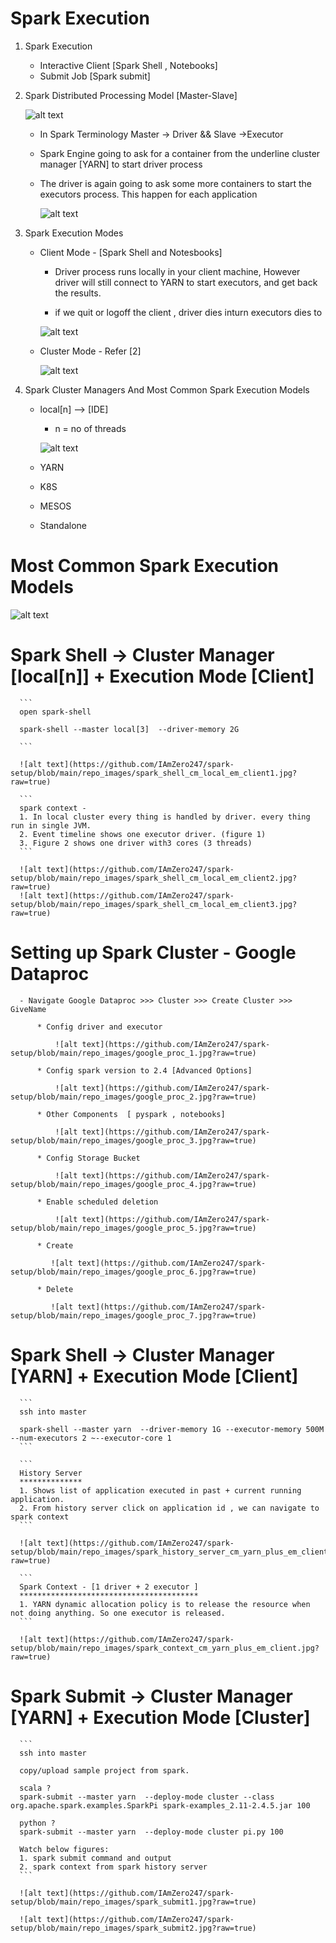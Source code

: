 # Spark Execution  


1.  Spark Execution
    
	  * Interactive Client 
	      [Spark Shell , Notebooks]
	  * Submit Job
	      [Spark submit]
		  
2.  Spark Distributed Processing Model [Master-Slave]	
        
	   ![alt text](https://github.com/IAmZero247/spark-setup/blob/main/repo_images/spark_ecosystem.jpg?raw=true)		
       
      *  In Spark Terminology Master -> Driver  && Slave ->Executor

      *  Spark Engine going to ask for a container from the underline cluster manager [YARN] to start driver process 
	  
	  *  The driver is again going to ask some more containers to start the executors process. This happen for each application 
      	  
			  
		 ![alt text](https://github.com/IAmZero247/spark-setup/blob/main/repo_images/spark_distrubuted_processing_model.jpg?raw=true)	  

3.  Spark Execution Modes
      
	  * Client Mode - [Spark Shell and Notesbooks]
	    
		  - Driver process runs locally in your client machine, However driver will still connect to YARN to start executors, and get back the results.
		  
		  - if we quit or logoff the client , driver dies inturn executors dies to 
	  
	      ![alt text](https://github.com/IAmZero247/spark-setup/blob/main/repo_images/spark_client_mode.jpg?raw=true)	  
	  
	  * Cluster Mode - Refer [2]
	  
	      ![alt text](https://github.com/IAmZero247/spark-setup/blob/main/repo_images/spark_cluster_mode.jpg?raw=true)	

4.  Spark Cluster Managers And Most Common Spark Execution Models 
     
	  *  local[n]   --> [IDE]
	       -  n = no of threads
		   
		   ![alt text](https://github.com/IAmZero247/spark-setup/blob/main/repo_images/spark_local.jpg?raw=true)
           		   
	    
	  *   YARN
	  *   K8S
	  *   MESOS
	  *   Standalone
	  
# Most Common Spark Execution Models 
    
![alt text](https://github.com/IAmZero247/spark-setup/blob/main/repo_images/most_common_spark_execution_models.jpg?raw=true)

#   Spark Shell -> Cluster Manager [local[n]] + Execution Mode [Client]

      ```
	  open spark-shell 
	  
      spark-shell --master local[3]  --driver-memory 2G 
	  
	  ```
	  
	  ![alt text](https://github.com/IAmZero247/spark-setup/blob/main/repo_images/spark_shell_cm_local_em_client1.jpg?raw=true)
    
      ```
	  spark context -
	  1. In local cluster every thing is handled by driver. every thing run in single JVM.
      2. Event timeline shows one executor driver. (figure 1)
      3. Figure 2 shows one driver with3 cores (3 threads)	  
	  ```
	  
	  ![alt text](https://github.com/IAmZero247/spark-setup/blob/main/repo_images/spark_shell_cm_local_em_client2.jpg?raw=true)
      ![alt text](https://github.com/IAmZero247/spark-setup/blob/main/repo_images/spark_shell_cm_local_em_client3.jpg?raw=true)
    

#   Setting up Spark Cluster - Google Dataproc 

    
	  - Navigate Google Dataproc >>> Cluster >>> Create Cluster >>> GiveName 
	    
		  * Config driver and executor 
		    
			  ![alt text](https://github.com/IAmZero247/spark-setup/blob/main/repo_images/google_proc_1.jpg?raw=true)
		  
		  * Config spark version to 2.4 [Advanced Options]
		  
		      ![alt text](https://github.com/IAmZero247/spark-setup/blob/main/repo_images/google_proc_2.jpg?raw=true)
		  
		  * Other Components  [ pyspark , notebooks]
		  
		      ![alt text](https://github.com/IAmZero247/spark-setup/blob/main/repo_images/google_proc_3.jpg?raw=true)
		  
		  * Config Storage Bucket
		  
		      ![alt text](https://github.com/IAmZero247/spark-setup/blob/main/repo_images/google_proc_4.jpg?raw=true)
		  
		  * Enable scheduled deletion
		      
			  ![alt text](https://github.com/IAmZero247/spark-setup/blob/main/repo_images/google_proc_5.jpg?raw=true)
		  
		  * Create
		     
			 ![alt text](https://github.com/IAmZero247/spark-setup/blob/main/repo_images/google_proc_6.jpg?raw=true)
		  
		  * Delete 
		     
			 ![alt text](https://github.com/IAmZero247/spark-setup/blob/main/repo_images/google_proc_7.jpg?raw=true)
    

#   Spark Shell -> Cluster Manager [YARN] + Execution Mode [Client]
    
      ```
	  ssh into master 
	  
      spark-shell --master yarn  --driver-memory 1G --executor-memory 500M --num-executors 2 ~--executor-core 1
	  ```
	  
	  ```
	  History Server
	  **************
	  1. Shows list of application executed in past + current running application.
	  2. From history server click on application id , we can navigate to spark context
	  ```
		 
      ![alt text](https://github.com/IAmZero247/spark-setup/blob/main/repo_images/spark_history_server_cm_yarn_plus_em_client.jpg?raw=true)
		 
      ```
	  Spark Context - [1 driver + 2 executor ] 
	  ****************************************
	  1. YARN dynamic allocation policy is to release the resource when not doing anything. So one executor is released.
	  ```
	     
      ![alt text](https://github.com/IAmZero247/spark-setup/blob/main/repo_images/spark_context_cm_yarn_plus_em_client.jpg?raw=true)
    
    

#   Spark Submit -> Cluster Manager [YARN] + Execution Mode [Cluster]


      ```
	  ssh into master 
	  
	  copy/upload sample project from spark.
	  
	  scala ? 
	  spark-submit --master yarn  --deploy-mode cluster --class org.apache.spark.examples.SparkPi spark-examples_2.11-2.4.5.jar 100 
	  
	  python ?
	  spark-submit --master yarn  --deploy-mode cluster pi.py 100 
	  
	  Watch below figures: 
	  1. spark submit command and output
	  2. spark context from spark history server
	  ```
	  
	  ![alt text](https://github.com/IAmZero247/spark-setup/blob/main/repo_images/spark_submit1.jpg?raw=true)
	  
	  ![alt text](https://github.com/IAmZero247/spark-setup/blob/main/repo_images/spark_submit2.jpg?raw=true)
